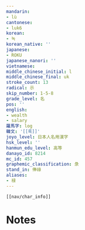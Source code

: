 ```yaml
---
mandarin:
- lù
cantonese:
- luk6
korean:
- 녹
korean_native: ''
japanese:
- ROKU
japanese_nanori: ''
vietnamese:
middle_chinese_initial: l
middle_chinese_final: uk
stroke_count: 13
radical: 示
skip_number: 1-5-8
grade_level: 名
pos: ''
english:
- wealth
- salary
羅馬字: log
韓文: '[[록]]'
joyo_level: 日本人名用漢字
hsk_level: ''
hanmun_edu_level: 高等
danayo_id: 8214
mc_id: 457
graphemic_classification: 彔
stand_in: 俸祿
aliases:
- 禄
---
```

```meta-bind-embed
[[nav/char_info]]
```

# Notes
